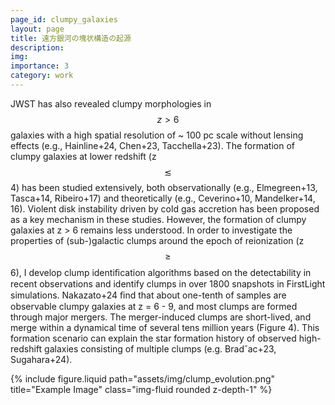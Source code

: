 ```yaml
---
page_id: clumpy_galaxies
layout: page
title: 遠方銀河の塊状構造の起源
description: 
img:
importance: 3
category: work 
---
```



JWST has also revealed clumpy morphologies in $$z > 6$$ galaxies with a high spatial resolution of ~ 100 pc scale without lensing effects (e.g., Hainline+24, Chen+23, Tacchella+23). The formation of clumpy galaxies at lower redshift (z $$\lesssim$$ 4) has been studied extensively, both observationally (e.g., Elmegreen+13, Tasca+14, Ribeiro+17) and theoretically (e.g., Ceverino+10, Mandelker+14, 16). Violent disk instability driven by cold gas accretion has been proposed as a key mechanism in these studies. However, the formation of clumpy galaxies at z > 6 remains less understood. In order to investigate the properties of (sub-)galactic clumps around the epoch of reionization (z $$\geq$$ 6), I develop clump identiﬁcation algorithms based on the detectability in recent observations and identify clumps in over 1800 snapshots in FirstLight simulations. Nakazato+24 ﬁnd that about one-tenth of samples are observable clumpy galaxies at z = 6 - 9, and most clumps are formed through major mergers. The merger-induced clumps are short-lived, and merge within a dynamical time of several tens million years (Figure 4). This formation scenario can explain the star formation history of observed high-redshift galaxies consisting of multiple clumps (e.g. Bradˇac+23, Sugahara+24).  

 <!-- 画像部分 -->
  <div class="col-sm-4 text-center">
    {% include figure.liquid path="assets/img/clump_evolution.png" title="Example Image" class="img-fluid rounded z-depth-1" %}
  </div>
</div>
